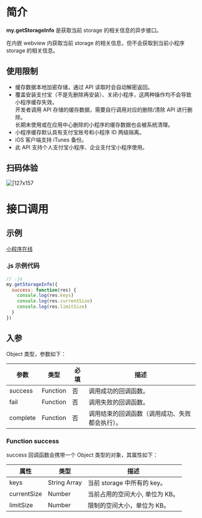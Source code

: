 # 简介

**my.getStorageInfo** 是获取当前 storage 的相关信息的异步接口。

在内嵌 webview 内获取当前 storage 的相关信息，但不会获取到当前小程序 storage 的相关信息。

## 使用限制

- 缓存数据本地加密存储，通过 API 读取时会自动解密返回。
- 覆盖安装支付宝（不是先删除再安装）、关闭小程序，这两种操作均不会导致小程序缓存失效。<br />开发者调用 API 存储的缓存数据，需要自行调用对应的删除/清除 API 进行删除。<br />长期未使用或在应用中心删除的小程序的缓存数据也会被系统清理。
- 小程序缓存默认具有支付宝账号和小程序 ID 两级隔离。
- iOS 客户端支持 iTunes 备份。
- 此 API 支持个人支付宝小程序、企业支付宝小程序使用。

## 扫码体验

![|127x157](https://gw.alipayobjects.com/zos/skylark-tools/public/files/c3268c2a3fa17b2d75125698a19b64fd.jpeg#align=left&display=inline&height=157&margin=%5Bobject%20Object%5D&originHeight=157&originWidth=127&status=done&style=none&width=127)

# 接口调用

## 示例

[小程序在线](https://opendocs.alipay.com/examples/e4f97280-1e31-4262-a4ee-498a786dd4a0) 

### .js 示例代码
```javascript
// .js
my.getStorageInfo({
  success: function(res) {
    console.log(res.keys)
    console.log(res.currentSize)
    console.log(res.limitSize)
  }
})
```

## 入参

Object 类型，参数如下：

| **参数** | **类型** | **必填** | **描述** |
| --- | --- | --- | --- |
| success | Function | 否 | 调用成功的回调函数。 |
| fail | Function | 否 | 调用失败的回调函数。 |
| complete | Function | 否 | 调用结束的回调函数（调用成功、失败都会执行）。 |


### Function success

success 回调函数会携带一个 Object 类型的对象，其属性如下：

| **属性** | **类型** | **描述** |
| --- | --- | --- |
| keys | String Array | 当前 storage 中所有的 key。 |
| currentSize | Number | 当前占用的空间大小, 单位为 KB。 |
| limitSize | Number | 限制的空间大小，单位为 KB。 |


